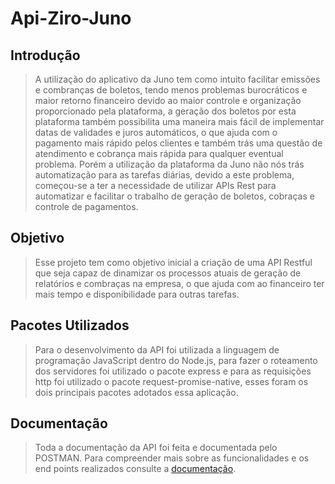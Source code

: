 # Api-Ziro-Juno

## Introdução
>A utilização do aplicativo da Juno tem como intuito facilitar emissões e combranças de boletos, tendo menos problemas burocráticos e maior retorno financeiro devido ao maior controle e organização proporcionado pela plataforma, a geração dos boletos por esta plataforma também possibilita uma maneira mais fácil de implementar datas de validades e juros automáticos, o que ajuda com o pagamento mais rápido pelos clientes e também trás uma questão de atendimento e cobrança mais rápida para qualquer eventual problema. Porém a utilização da plataforma da Juno não nós trás automatização para as tarefas diárias, devido a este problema, começou-se a ter a necessidade de utilizar APIs Rest para automatizar e facilitar o trabalho de geração de boletos, cobraças e controle de pagamentos.

## Objetivo
>Esse projeto tem como objetivo inicial a criação de uma API Restful que seja capaz de dinamizar os processos atuais de geração de relatórios e combraças na empresa, o que ajuda com ao financeiro ter mais tempo e disponibilidade para outras tarefas.

## Pacotes Utilizados
>Para o desenvolvimento da API foi utilizada a linguagem de programação JavaScript dentro do Node.js, para fazer o roteamento dos servidores foi utilizado o pacote express e para as requisições http foi utilizado o pacote request-promise-native, esses foram os dois principais pacotes adotados essa aplicação.

## Documentação
>Toda a documentação da API foi feita e documentada pelo POSTMAN. Para compreender mais sobre as funcionalidades e os end points realizados consulte a [documentação](https://documenter.getpostman.com/view/9467330/SWECVaMU?version=latest#intro).